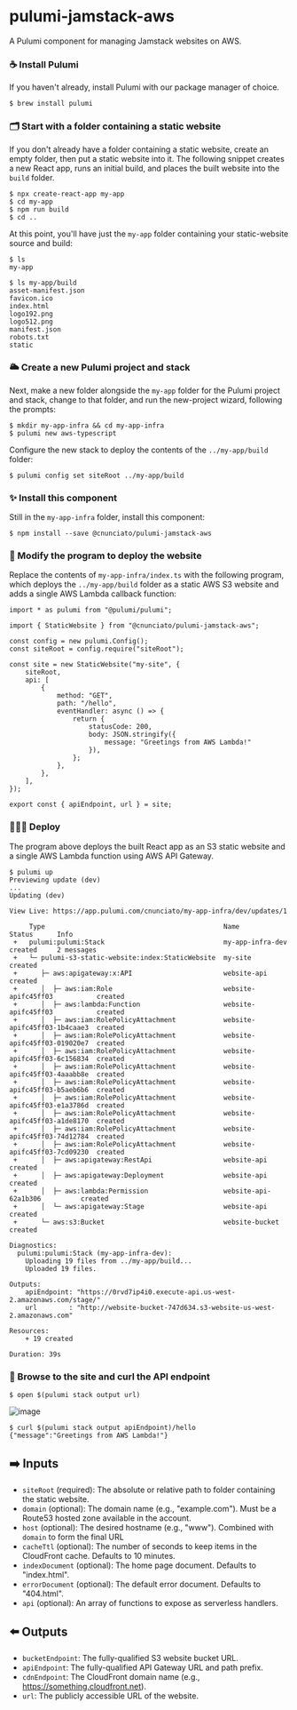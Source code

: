 # pulumi-jamstack-aws

A Pulumi component for managing Jamstack websites on AWS.

### ☕️ Install Pulumi

If you haven't already, install Pulumi with our package manager of choice.

```
$ brew install pulumi
```

### 🗂 Start with a folder containing a static website

If you don't already have a folder containing a static website, create an empty folder, then put a static website into it. The following snippet creates a new React app, runs an initial build, and places the built website into the `build` folder.

```
$ npx create-react-app my-app
$ cd my-app
$ npm run build
$ cd ..
```

At this point, you'll have just the `my-app` folder containing your static-website source and build:

```
$ ls
my-app

$ ls my-app/build
asset-manifest.json
favicon.ico
index.html
logo192.png
logo512.png
manifest.json
robots.txt
static
```

### 🌥 Create a new Pulumi project and stack

Next, make a new folder alongside the `my-app` folder for the Pulumi project and stack, change to that folder, and run the new-project wizard, following the prompts:

```
$ mkdir my-app-infra && cd my-app-infra
$ pulumi new aws-typescript
```

Configure the new stack to deploy the contents of the `../my-app/build` folder:

```
$ pulumi config set siteRoot ../my-app/build
```

### ✨ Install this component

Still in the `my-app-infra` folder, install this component:

```
$ npm install --save @cnunciato/pulumi-jamstack-aws
```

### 🔨 Modify the program to deploy the website

Replace the contents of `my-app-infra/index.ts` with the following program, which deploys the `../my-app/build` folder as a static AWS S3 website and adds a single AWS Lambda callback function:

```
import * as pulumi from "@pulumi/pulumi";

import { StaticWebsite } from "@cnunciato/pulumi-jamstack-aws";

const config = new pulumi.Config();
const siteRoot = config.require("siteRoot");

const site = new StaticWebsite("my-site", {
    siteRoot,
    api: [
        {
            method: "GET",
            path: "/hello",
            eventHandler: async () => {
                return {
                    statusCode: 200,
                    body: JSON.stringify({
                        message: "Greetings from AWS Lambda!"
                    }),
                };
            },
        },
    ],
});

export const { apiEndpoint, url } = site;
```

### 🧑🏻‍💻 Deploy

The program above deploys the built React app as an S3 static website and a single AWS Lambda function using AWS API Gateway.

```
$ pulumi up
Previewing update (dev)
...
Updating (dev)

View Live: https://app.pulumi.com/cnunciato/my-app-infra/dev/updates/1

     Type                                             Name                          Status      Info
 +   pulumi:pulumi:Stack                              my-app-infra-dev              created     2 messages
 +   └─ pulumi-s3-static-website:index:StaticWebsite  my-site                       created
 +      ├─ aws:apigateway:x:API                       website-api                   created
 +      │  ├─ aws:iam:Role                            website-apifc45ff03           created
 +      │  ├─ aws:lambda:Function                     website-apifc45ff03           created
 +      │  ├─ aws:iam:RolePolicyAttachment            website-apifc45ff03-1b4caae3  created
 +      │  ├─ aws:iam:RolePolicyAttachment            website-apifc45ff03-019020e7  created
 +      │  ├─ aws:iam:RolePolicyAttachment            website-apifc45ff03-6c156834  created
 +      │  ├─ aws:iam:RolePolicyAttachment            website-apifc45ff03-4aaabb8e  created
 +      │  ├─ aws:iam:RolePolicyAttachment            website-apifc45ff03-b5aeb6b6  created
 +      │  ├─ aws:iam:RolePolicyAttachment            website-apifc45ff03-e1a3786d  created
 +      │  ├─ aws:iam:RolePolicyAttachment            website-apifc45ff03-a1de8170  created
 +      │  ├─ aws:iam:RolePolicyAttachment            website-apifc45ff03-74d12784  created
 +      │  ├─ aws:iam:RolePolicyAttachment            website-apifc45ff03-7cd09230  created
 +      │  ├─ aws:apigateway:RestApi                  website-api                   created
 +      │  ├─ aws:apigateway:Deployment               website-api                   created
 +      │  ├─ aws:lambda:Permission                   website-api-62a1b306          created
 +      │  └─ aws:apigateway:Stage                    website-api                   created
 +      └─ aws:s3:Bucket                              website-bucket                created

Diagnostics:
  pulumi:pulumi:Stack (my-app-infra-dev):
    Uploading 19 files from ../my-app/build...
    Uploaded 19 files.

Outputs:
    apiEndpoint: "https://0rvd7ip4i0.execute-api.us-west-2.amazonaws.com/stage/"
    url        : "http://website-bucket-747d634.s3-website-us-west-2.amazonaws.com"

Resources:
    + 19 created

Duration: 39s
```

### 🙌 Browse to the site and curl the API endpoint

```
$ open $(pulumi stack output url)
```

![image](https://user-images.githubusercontent.com/274700/125365415-0f9c5500-e329-11eb-8c90-2f25fba6ee3a.png)

```
$ curl $(pulumi stack output apiEndpoint)/hello
{"message":"Greetings from AWS Lambda!"}
```

## ➡️ Inputs

* `siteRoot` (required): The absolute or relative path to folder containing the static website.
* `domain` (optional): The domain name (e.g., "example.com"). Must be a Route53 hosted zone available in the account.
* `host`  (optional): The desired hostname (e.g., "www"). Combined with `domain` to form the final URL
* `cacheTtl`  (optional): The number of seconds to keep items in the CloudFront cache. Defaults to 10 minutes.
* `indexDocument` (optional): The home page document. Defaults to "index.html".
* `errorDocument` (optional): The default error document. Defaults to "404.html".
* `api` (optional): An array of functions to expose as serverless handlers.

## ⬅️ Outputs

* `bucketEndpoint`: The fully-qualified S3 website bucket URL.
* `apiEndpoint`: The fully-qualified API Gateway URL and path prefix.
* `cdnEndpoint`: The CloudFront domain name (e.g., https://something.cloudfront.net).
* `url`: The publicly accessible URL of the website.
